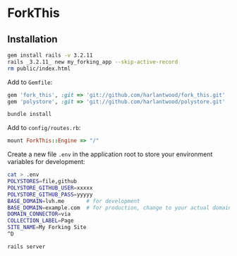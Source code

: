 ForkThis
========

Installation
------------

```sh
gem install rails -v 3.2.11
rails _3.2.11_ new my_forking_app --skip-active-record
rm public/index.html
```

Add to `Gemfile`:

```ruby
gem 'fork_this', :git => 'git://github.com/harlantwood/fork_this.git'
gem 'polystore', :git => 'git://github.com/harlantwood/polystore.git'
```

```sh
bundle install
```

Add to `config/routes.rb`:

```ruby
mount ForkThis::Engine => "/"
```

Create a new file `.env` in the application root to store your environment variables for
development:

```sh
cat > .env
POLYSTORES=file,github
POLYSTORE_GITHUB_USER=xxxxx
POLYSTORE_GITHUB_PASS=yyyyy
BASE_DOMAIN=lvh.me       # for development
BASE_DOMAIN=example.com  # for production, change to your actual domain
DOMAIN_CONNECTOR=via
COLLECTION_LABEL=Page
SITE_NAME=My Forking Site
^D
```

```sh
rails server
```

